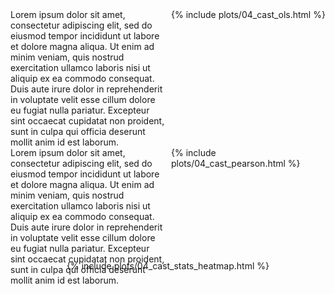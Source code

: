 <div style="display: flex; align-items: flex-start">
    <div style="flex: 1; margin-right: 10px;">
        Lorem ipsum dolor sit amet, consectetur adipiscing elit, sed do eiusmod tempor incididunt ut labore et dolore magna aliqua. Ut enim ad minim veniam, quis nostrud exercitation ullamco laboris nisi ut aliquip ex ea commodo consequat. Duis aute irure dolor in reprehenderit in voluptate velit esse cillum dolore eu fugiat nulla pariatur. Excepteur sint occaecat cupidatat non proident, sunt in culpa qui officia deserunt mollit anim id est laborum.
    </div>
    <div style="flex: 1;">
        {% include plots/04_cast_ols.html %}
    </div>
</div>

<div style="display: flex; align-items: flex-start">
    <div style="flex: 1; margin-right: 10px;">
        Lorem ipsum dolor sit amet, consectetur adipiscing elit, sed do eiusmod tempor incididunt ut labore et dolore magna aliqua. Ut enim ad minim veniam, quis nostrud exercitation ullamco laboris nisi ut aliquip ex ea commodo consequat. Duis aute irure dolor in reprehenderit in voluptate velit esse cillum dolore eu fugiat nulla pariatur. Excepteur sint occaecat cupidatat non proident, sunt in culpa qui officia deserunt mollit anim id est laborum.
    </div>
    <div style="flex: 1;">
        {% include plots/04_cast_pearson.html %}
    </div>
</div>

<div style="display: flex; justify-content: center; margin-top: -40px;">
    {% include plots/04_cast_stats_heatmap.html %}
</div>